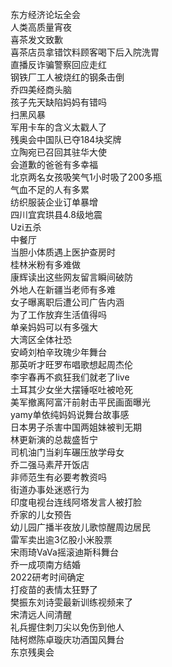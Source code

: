 东方经济论坛全会  
人类高质量宵夜  
喜茶发文致歉  
喜茶店员拿错饮料顾客喝下后入院洗胃  
直播反诈骗警察回应走红  
钢铁厂工人被烧红的钢条击倒  
乔四美经商头脑  
孩子先天缺陷妈妈有错吗  
扫黑风暴  
军用卡车的含义太戳人了  
残奥会中国队已夺184块奖牌  
立陶宛已召回其驻华大使  
会道歉的爸爸有多幸福  
北京两名女孩吸笑气1小时吸了200多瓶  
气血不足的人有多累  
纺织服装企业订单暴增  
四川宜宾珙县4.8级地震  
Uzi五杀  
中餐厅  
当胆小体质遇上医护查房时  
桂林米粉有多难做  
康辉读出这些网友留言瞬间破防  
外地人在新疆当老师有多难  
女子曝离职后遭公司广告内涵  
为了工作放弃生活值得吗  
单亲妈妈可以有多强大  
大湾区全体社恐  
安崎刘柏辛玫瑰少年舞台  
那英听才旺罗布唱歌想起周杰伦  
李宇春再不疯狂我们就老了live  
土耳其少女坐大摆锤呕吐被呛死  
美军撤离阿富汗前射击平民画面曝光  
yamy单依纯妈妈说舞台故事感  
日本男子杀害中国两姐妹被判无期  
林更新演的总裁盛哲宁  
司机油门当刹车碾压放学母女  
乔二强马素芹开饭店  
非师范生有必要考教资吗  
街道办事处迷惑行为  
印度电视台连线阿塔发言人被打脸  
乔家的儿女预告  
幼儿园广播半夜放儿歌惊醒周边居民  
雷军卖出逾3亿股小米股票  
宋雨琦VaVa摇滚迪斯科舞台  
乔一成项南方结婚  
2022研考时间确定  
打疫苗的表情太狂野了  
樊振东刘诗雯最新训练视频来了  
宋清远人间清醒  
礼兵握住刺刀尖以免伤到他人  
陆柯燃陈卓璇庆功酒国风舞台  
东京残奥会  
